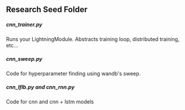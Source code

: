 ## Research Seed Folder


##### cnn_trainer.py    
Runs your LightningModule. Abstracts training loop, distributed training, etc...   

##### cnn_sweep.py    
Code for hyperparameter finding using wandb's sweep.

##### cnn_lflb.py and cnn_rnn.py
Code for cnn and cnn + lstm models  
